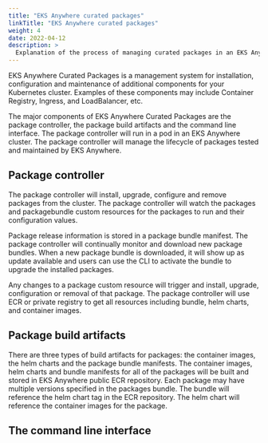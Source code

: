 ```yaml
---
title: "EKS Anywhere curated packages"
linkTitle: "EKS Anywhere curated packages"
weight: 4
date: 2022-04-12
description: >
  Explanation of the process of managing curated packages in an EKS Anywhere cluster
---
```


EKS Anywhere Curated Packages is a management system for installation, configuration and maintenance of additional components for your Kubernetes cluster. Examples of these components may include Container Registry, Ingress, and LoadBalancer, etc.

The major components of EKS Anywhere Curated Packages are the package controller, the package build artifacts and the command line interface. The package controller will run in a pod in an EKS Anywhere cluster. The package controller will manage the lifecycle of packages tested and maintained by EKS Anywhere.

## Package controller
The package controller will install, upgrade, configure and remove packages from the cluster. The package controller will watch the packages and packagebundle custom resources for the packages to run and their configuration values.

Package release information is stored in a package bundle manifest. The package controller will continually monitor and download new package bundles. When a new package bundle is downloaded, it will show up as update available and users can use the CLI to activate the bundle to upgrade the installed packages.

Any changes to a package custom resource will trigger and install, upgrade, configuration or removal of that package. The package controller will use ECR or private registry to get all resources including bundle, helm charts, and container images.

## Package build artifacts
There are three types of build artifacts for packages: the container images, the helm charts and the package bundle manifests. The container images, helm charts and bundle manifests for all of the packages will be built and stored in EKS Anywhere public ECR repository. Each package may have multiple versions specified in the packages bundle. The bundle will reference the helm chart tag in the ECR repository. The helm chart will reference the container images for the package.

## The command line interface